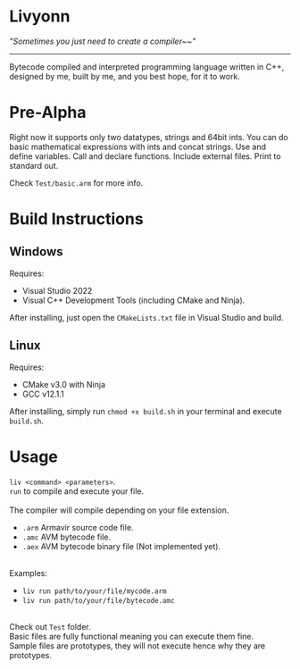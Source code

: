 # Livyonn
*"Sometimes you just need to create a compiler~~"*<br/>

***

Bytecode compiled and interpreted programming language written in C++, designed by me, built by me, and you best hope, for it to work.

# Pre-Alpha
Right now it supports only two datatypes, strings and 64bit ints. 
You can do basic mathematical expressions with ints and concat strings.
Use and define variables.
Call and declare functions.
Include external files.
Print to standard out.

Check ```Test/basic.arm``` for more info.

# Build Instructions
## Windows
Requires:
- Visual Studio 2022
- Visual C++ Development Tools (including CMake and Ninja).

After installing, just open the ```CMakeLists.txt``` file in Visual Studio and build.

## Linux
Requires:
- CMake v3.0 with Ninja
- GCC v12.1.1

After installing, simply run ```chmod +x build.sh``` in your terminal and execute ```build.sh```.

# Usage
```liv <command> <parameters>```.<br/>
```run``` to compile and execute your file.<br/><br/>
The compiler will compile depending on your file extension.<br/>

- ```.arm``` Armavir source code file.<br/>
- ```.amc``` AVM bytecode file.<br/>
- ```.aex``` AVM bytecode binary file (Not implemented yet).<br/><br/>

Examples:<br/>
- ```liv run path/to/your/file/mycode.arm```<br/>
- ```liv run path/to/your/file/bytecode.amc```<br/><br/>

Check out ```Test``` folder.<br/>
Basic files are fully functional meaning you can execute them fine.<br/>
Sample files are prototypes, they will not execute hence why they are prototypes.<br/>
